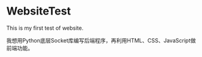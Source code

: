 # WebsiteTest

This is my first test of website.

我想用Python底层Socket库编写后端程序，再利用HTML、CSS、JavaScript做前端功能。
